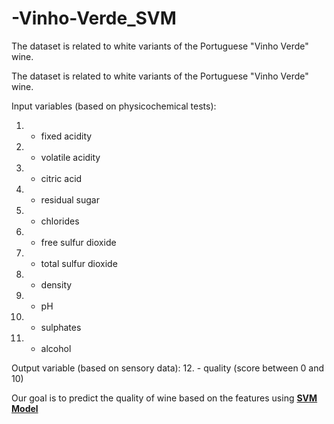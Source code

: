 # -Vinho-Verde_SVM
The dataset is related to white variants of the Portuguese "Vinho Verde" wine.

The dataset is related to white variants of the Portuguese "Vinho Verde" wine.

Input variables (based on physicochemical tests):
   1. - fixed acidity
   2. - volatile acidity
   3. - citric acid
   4. - residual sugar
   5. - chlorides
   6. - free sulfur dioxide
   7. - total sulfur dioxide
   8. - density
   9. - pH
   10. - sulphates
   11. - alcohol
   
Output variable (based on sensory data): 
   12. - quality (score between 0 and 10)</b>

Our goal is to predict the quality of wine based on the features using <b><u>SVM Model</u></b>
